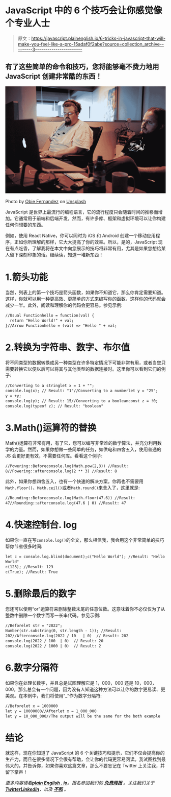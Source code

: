 # JavaScript 中的 6 个技巧会让你感觉像个专业人士

> 原文：<https://javascript.plainenglish.io/6-tricks-in-javascript-that-will-make-you-feel-like-a-pro-15adaf0f2abe?source=collection_archive---------3----------------------->

## 有了这些简单的命令和技巧，您将能够毫不费力地用 JavaScript 创建非常酷的东西！

![](img/465f5c9651fa321432fe62a685bb0e98.png)

Photo by [Obie Fernandez](https://unsplash.com/@obiefernandez?utm_source=unsplash&utm_medium=referral&utm_content=creditCopyText) on [Unsplash](https://unsplash.com/?utm_source=unsplash&utm_medium=referral&utm_content=creditCopyText)

JavaScript 是世界上最流行的编程语言，它的流行程度只会随着时间的推移而增加。它通常用于前端和后端开发，然而，有许多库、框架和虚拟环境可以让你构建任何你想要的东西。

例如，使用 React Native，你可以同时为 iOS 和 Android 创建一个移动应用程序，正如你所理解的那样，它大大提高了你的效率。所以，是的，JavaScript 现在有点吃香，了解我将在本文中向您展示的技巧将非常有用，尤其是如果您想给某人留下深刻印象的话。继续读，知道一堆新东西！

# 1.箭头功能

当然，列表上的第一个技巧是箭头函数，如果你不知道它，那么你肯定需要知道。这样，你就可以用一种更高效、更简单的方式来编写你的函数，这样你的代码就会减少一半。此外，阅读和理解你的代码会更容易。参见示例:

```
//Usual Functionhello = function(val) {
  return "Hello World!" + val;
}//Arrow Functionhello = (val) => "Hello " + val;
```

# 2.转换为字符串、数字、布尔值

将不同类型的数据转换成另一种类型在许多特定情况下可能非常有用，或者当您只需要转换它以便以后可以将其与其他类型的数据连接时。这里你可以看到它们的例子:

```
//Converting to a stringlet x = 1 + "";
console.log(x); // Result: "1"//Converting to a numberlet y = "25";
y = +y;
console.log(y); // Result: 15//Converting to a booleanconst z = !0;
console.log(typeof z); // Result: "boolean"
```

# 3.Math()运算符的替换

Math()运算符非常有用，有了它，您可以编写非常难的数学算法，并充分利用数学的力量。然而，如果你想做一些简单的任务，如供电和四舍五入，使用普通的 JS 会更好更有效，不需要任何库。看看这个例子:

```
//Powering::Beforeconsole.log(Math.pow(2,3)) //Result: 8//Powering::afterconsole.log(2 ** 3) //Result: 8
```

此外，如果你想四舍五入，也有一个快速的解决方案。你再也不需要用`Math.floor()`、`Math.ceil()`或者`Math.round()`来舍入了，这里就是:

```
//Rounding::Beforeconsole.log(Math.floor(47.6)) //Result: 47//Rounding::afterconsole.log(47.6 | 0) //Result: 47
```

# 4.快速控制台. log

如果你一直在写`console.log()`的全文，那么相信我，我会用这个非常简单的技巧帮你节省很多时间:

```
let c = console.log.blind(document);c("Hello World"); //Result: "Hello World"
c(123); //Result: 123
c(True); //Result: True
```

# 5.删除最后的数字

您还可以使用“or”运算符来删除整数末尾的任意位数。这意味着你不必仅仅为了从整数中删除一个数字而写一长串代码。参见示例:

```
//Beforelet str = "2022"; 
Number(str.substring(0, str.length - 1)); //Result: 202//Afterconsole.log(2022 / 10   | 0)  // Result: 202
console.log(2022 / 100  | 0)  // Result: 20
console.log(2022 / 1000 | 0)  // Result: 2
```

# 6.数字分隔符

如果你在处理长数字，并且总是试图理解它是 1，000，000 还是 10，000，000，那么总会有一个问题，因为没有人知道这种方法可以让你的数字更易读、更美观。在本例中，我们将使用“_”作为数字分隔符:

```
//Beforelet x = 1000000
let y = 10000000//Afterlet x = 1_000_000
let y = 10_000_000//The output will be the same for the both example
```

# 结论

就这样，现在你知道了 JavaScript 的 6 个关键技巧和提示，它们不仅会提高你的生产力，而且在很多情况下会很有帮助，会让你的代码更容易阅读。我试图找到最伟大的，并告诉你，如果你喜欢这篇文章，那么不要忘记在 Twitter 上关注我，并留下掌声！

*更多内容请看*[***plain English . io***](https://plainenglish.io/)*。报名参加我们的* [***免费周报***](http://newsletter.plainenglish.io/) *。关注我们关于*[***Twitter***](https://twitter.com/inPlainEngHQ)[***LinkedIn***](https://www.linkedin.com/company/inplainenglish/)*，以及* [***不和***](https://discord.gg/GtDtUAvyhW) *。*
